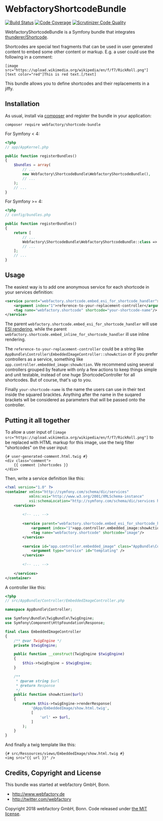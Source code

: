 # WebfactoryShortcodeBundle

[![Build Status](https://scrutinizer-ci.com/g/webfactory/WebfactoryShortcodeBundle/badges/build.png?b=master)](https://scrutinizer-ci.com/g/webfactory/WebfactoryShortcodeBundle/build-status/master)
[![Code Coverage](https://scrutinizer-ci.com/g/webfactory/WebfactoryShortcodeBundle/badges/coverage.png?b=master)](https://scrutinizer-ci.com/g/webfactory/WebfactoryShortcodeBundle/?branch=master)
[![Scrutinizer Code Quality](https://scrutinizer-ci.com/g/webfactory/WebfactoryShortcodeBundle/badges/quality-score.png?b=master)](https://scrutinizer-ci.com/g/webfactory/WebfactoryShortcodeBundle/?branch=master)

WebfactoryShortcodeBundle is a Symfony bundle that integrates [thunderer/Shortcode](https://github.com/thunderer/Shortcode).

Shortcodes are special text fragments that can be used in user generated content to embed some other content or markup.
E.g. a user could use the following in a comment: 

```
[image src="https://upload.wikimedia.org/wikipedia/en/f/f7/RickRoll.png"]
[text color="red"]This is red text.[/text]
```

This bundle allows you to define shortcodes and their replacements in a jiffy.
 

## Installation

As usual, install via [composer](https://getcomposer.org/) and register the bundle in your application:

    composer require webfactory/shortcode-bundle

For Symfony < 4:

```php
<?php
// app/AppKernel.php

public function registerBundles()
{
    $bundles = array(
        // ...
        new Webfactory\ShortcodeBundle\WebfactoryShortcodeBundle(),
        // ...
    );
    // ...
}
```

For Symfony >= 4:

```php
<?php
// config/bundles.php

public function registerBundles()
{
    return [
        // ...
        Webfactory\ShortcodeBundle\WebfactoryShortcodeBundle::class => ['all' => true],
        // ...
    ];
    // ...
}
```


## Usage

The easiest way is to add one anonymous service for each shortcode in your services definition:

```xml  
<service parent="webfactory.shortcode.embed_esi_for_shortcode_handler">
    <argument index="1">reference-to-your-replacement-controller</argument>
    <tag name="webfactory.shortcode" shortcode="your-shortcode-name"/>
</service>
```

The parent ```webfactory.shortcode.embed_esi_for_shortcode_handler``` will use [ESI rendering](https://symfony.com/doc/current/http_cache/esi.html),
while the parent ```webfactory.shortcode.embed_inline_for_shortcode_handler``` ill use inline rendering.

The ```reference-to-your-replacement-controller``` could be a string like ```AppBundle\Controller\EmbeddedImageController::showAction```
or if you prefer controllers as a service, something like ```app.controller.embedded_image:showAction```. We recommend
using several controllers grouped by feature with only a few actions to keep things simple and unit testable, instead of
one huge ShortcodeController for all shortcodes. But of course, that's up to you.

Finally ```your-shortcode-name``` is the name the users can use in their text inside the squared bracktes. Anything
after the name in the suqared brackets wll be considered as parameters that will be passed onto the controller.   

## Putting it all together

To allow a user input of ```[image src="https://upload.wikimedia.org/wikipedia/en/f/f7/RickRoll.png"]``` to be replaced
with HTML markup for this image, use the twig filter "shortcodes" on the user input:

```twig
{# user-generated-comment.html.twig #}
<div class="comment">
    {{ comment |shortcodes }}
</div>
```

Then, write a service definition like this:

```xml  
<?xml version="1.0" ?>
<container xmlns="http://symfony.com/schema/dic/services"
           xmlns:xsi="http://www.w3.org/2001/XMLSchema-instance"
           xsi:schemaLocation="http://symfony.com/schema/dic/services http://symfony.com/schema/dic/services/services-1.0.xsd">
    <services>
    
        <!-- ... -->
        
        <service parent="webfactory.shortcode.embed_esi_for_shortcode_handler">
            <argument index="1">app.controller.embedded_image:showAction</argument>
            <tag name="webfactory.shortcode" shortcode="image"/>
        </service>
        
        <service id="app.controller.embedded_image" class="AppBundle\Controller\EmbeddedImageController">
            <argument type="service" id="templating" />
        </service>
        
        <!-- ... -->
        
    </services>
</container>
```

A controller like this:

```php
<?php
// src/AppBundle/Controller/EmbeddedImageController.php

namespace AppBundle\Controller;

use Symfony\Bundle\TwigBundle\TwigEngine;
use Symfony\Component\HttpFoundation\Response;

final class EmbeddedImageController
{
    /** @var TwigEngine */
    private $twigEngine;

    public function __construct(TwigEngine $twigEngine)
    {
        $this->twigEngine = $twigEngine;
    }

    /**
     * @param string $url
     * @return Response
     */
    public function showAction($url)
    {
        return $this->twigEngine->renderResponse(
            '@App/EmbeddedImage/show.html.twig',
            [
                'url' => $url,
            ]
        );
    }
}
```

And finally a twig template like this:

```twig
{# src/Ressources/views/EmbeddedImage/show.html.twig #}
<img src="{{ url }}" />
```


## Credits, Copyright and License

This bundle was started at webfactory GmbH, Bonn.

- <http://www.webfactory.de>
- <http://twitter.com/webfactory>

Copyright 2018 webfactory GmbH, Bonn. Code released under [the MIT license](LICENSE).
